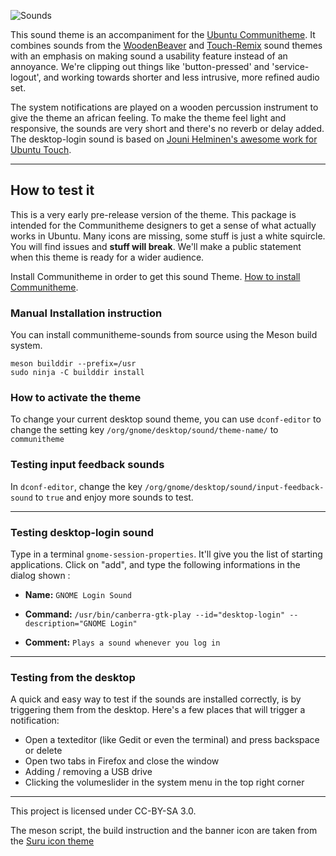 ![Sounds](/banner.jpg)

This sound theme is an accompaniment for the [Ubuntu Communitheme](https://github.com/Ubuntu/gtk-communitheme/). It combines sounds from the [WoodenBeaver](https://github.com/madsrh/WoodenBeaver) and [Touch-Remix](https://github.com/madsrh/TouchRemix) sound themes with an emphasis on making sound a usability feature instead of an annoyance. We're clipping out things like 'button-pressed' and 'service-logout', and working towards shorter and less intrusive, more refined audio set.

 
The system notifications are played on a wooden percussion instrument to give the theme an african feeling. To make the theme feel light and responsive, the sounds are very short and there's no reverb or delay added.
The desktop-login sound is based on [Jouni Helminen's awesome work for Ubuntu Touch](https://youtu.be/XnyopqW3Af8?t=2m48s).

---

## How to test it

This is a very early pre-release version of the theme. This package is intended for the Communitheme designers to get a sense of what actually works in Ubuntu. Many icons are missing, some stuff is just a white squircle. You will find issues and **stuff will break**. We'll make a public statement when this theme is ready for a wider audience.

Install Communitheme in order to get this sound Theme. [How to install Communitheme](https://github.com/ubuntu/communitheme-snap-helpers/blob/master/README.md).

### Manual Installation instruction

You can install communitheme-sounds from source using the Meson build system.

````
meson builddir --prefix=/usr
sudo ninja -C builddir install
````

### How to activate the theme

To change your current desktop sound theme, you can use `dconf-editor` to change the setting key `/org/gnome/desktop/sound/theme-name/` to `communitheme`

### Testing input feedback sounds

In `dconf-editor`, change the key `/org/gnome/desktop/sound/input-feedback-sound` to `true` and enjoy more sounds to test.

---

### Testing desktop-login sound

Type in a terminal `gnome-session-properties`. It'll give you the list of starting applications. Click on "add", and type the following informations in the dialog shown :

- **Name:** `GNOME Login Sound`

- **Command:** `/usr/bin/canberra-gtk-play --id="desktop-login" --description="GNOME Login"`

- **Comment:** `Plays a sound whenever you log in`

---

### Testing from the desktop

A quick and easy way to test if the sounds are installed correctly, is by triggering them from the desktop. Here's a few places that will trigger a notification:

- Open a texteditor (like Gedit or even the terminal) and press backspace or delete
- Open two tabs in Firefox and close the window
- Adding / removing a USB drive
- Clicking the volumeslider in the system menu in the top right corner

---

This project is licensed under CC-BY-SA 3.0.

The meson script, the build instruction and the banner icon are taken from the [Suru icon theme](https://github.com/snwh/suru-icon-theme)
